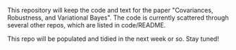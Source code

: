This repository will keep the code and text for the paper
"Covariances, Robustness, and Variational Bayes".  The code is currently
scattered through several other repos, which are listed in code/README.

This repo will be populated and tidied in the next week or so.  Stay tuned!
